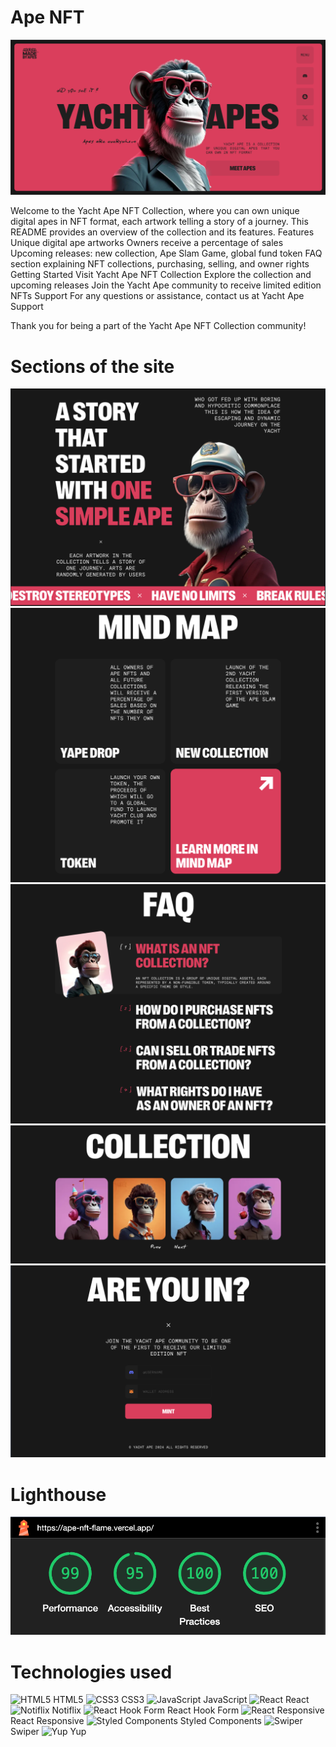 # Ape NFT

![Ape NFT](./src/assets/images/readme/hero.png)

Welcome to the Yacht Ape NFT Collection, where you can own unique digital apes in NFT format, each artwork telling a story of a journey. This README provides an overview of the collection and its features.
Features
Unique digital ape artworks
Owners receive a percentage of sales
Upcoming releases: new collection, Ape Slam Game, global fund token
FAQ section explaining NFT collections, purchasing, selling, and owner rights
Getting Started
Visit Yacht Ape NFT Collection
Explore the collection and upcoming releases
Join the Yacht Ape community to receive limited edition NFTs
Support
For any questions or assistance, contact us at Yacht Ape Support

Thank you for being a part of the Yacht Ape NFT Collection community!

# Sections of the site

![Sections of the site](./src/assets/images/readme/about.png)
![Sections of the site](./src/assets/images/readme/mind-map.png)
![Sections of the site](./src/assets/images/readme/faq.png)
![Sections of the site](./src/assets/images/readme/arts.png)
![Sections of the site](./src/assets/images/readme/form.png)

# Lighthouse

![Lighthouse](./src/assets/images/readme/lighthouse.png)

# Technologies used

![HTML5](https://img.shields.io/badge/HTML5-E34F26?style=for-the-badge&logo=html5&logoColor=white) HTML5
![CSS3](https://img.shields.io/badge/CSS3-1572B6?style=for-the-badge&logo=css3&logoColor=white) CSS3
![JavaScript](https://img.shields.io/badge/JavaScript-F7DF1E?style=for-the-badge&logo=javascript&logoColor=black) JavaScript
![React](https://img.shields.io/badge/React-61DAFB?style=for-the-badge&logo=react&logoColor=white) React
![Notiflix](https://img.shields.io/badge/Notiflix-3498DB?style=for-the-badge&logo=javascript&logoColor=white) Notiflix
![React Hook Form](https://img.shields.io/badge/React_Hook_Form-000000?style=for-the-badge&logo=react&logoColor=white) React Hook Form
![React Responsive](https://img.shields.io/badge/React_Responsive-61DAFB?style=for-the-badge&logo=react&logoColor=white) React Responsive
![Styled Components](https://img.shields.io/badge/Styled_Components-DB7093?style=for-the-badge&logo=styled-components&logoColor=white) Styled Components
![Swiper](https://img.shields.io/badge/Swiper-6332F6?style=for-the-badge&logo=swiper&logoColor=white) Swiper
![Yup](https://img.shields.io/badge/Yup-FF5733?style=for-the-badge&logo=yup&logoColor=white) Yup
